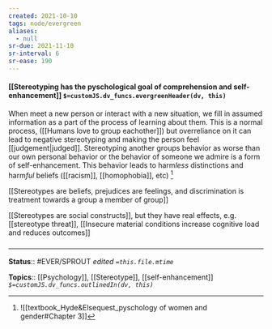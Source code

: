```yaml
---
created: 2021-10-10
tags: node/evergreen
aliases:
  - null
sr-due: 2021-11-10
sr-interval: 6
sr-ease: 190
---
```

#### [[Stereotyping has the pyschological goal of comprehension and self-enhancement]] `$=customJS.dv_funcs.evergreenHeader(dv, this)`

When meet a new person or interact with a new situation, we fill in assumed information as a part of the process of learning about them. This is a normal process, ([[Humans love to group eachother]]) but overreliance on it can lead to negative stereotyping and making the person feel [[judgement|judged]]. Stereotyping another groups behavior as worse than our own personal behavior or the behavior of someone we admire is a form of self-enhancement. This behavior leads to harm*less* distinctions and harm*ful* beliefs ([[racism]], [[homophobia]], etc) [^1]  

[[Stereotypes are beliefs, prejudices are feelings, and discrimination is treatment towards a group a member of group]]

[[Stereotypes are social constructs]], but they have real effects, e.g. [[stereotype threat]], [[Insecure material conditions increase cognitive load and reduces outcomes]]


### <hr class="footnote"/>

**Status**:: #EVER/SPROUT 
*edited `=this.file.mtime`*

**Topics**:: [[Psychology]], [[Stereotype]], [[self-enhancement]]
*`$=customJS.dv_funcs.outlinedIn(dv, this)`*


[^1]: ![[textbook_Hyde&Elsequest_pyschology of women and gender#Chapter 3]]